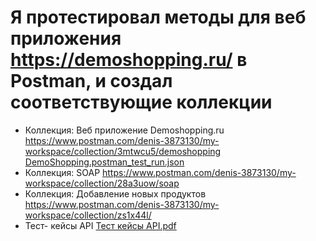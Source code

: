 # Я протестировал методы для веб приложения https://demoshopping.ru/ в Postman, и создал соответствующие коллекции
- Коллекция: Веб приложение Demoshopping.ru
https://www.postman.com/denis-3873130/my-workspace/collection/3mtwcu5/demoshopping
[DemoShopping.postman_test_run.json](https://github.com/user-attachments/files/20573260/DemoShopping.postman_test_run.json)
- Коллекция: SOAP
https://www.postman.com/denis-3873130/my-workspace/collection/28a3uow/soap
- Коллекция: Добавление новых продуктов
https://www.postman.com/denis-3873130/my-workspace/collection/zs1x44l/
- Тест- кейсы API [Тест кейсы API.pdf](https://github.com/user-attachments/files/20630077/API.pdf)
